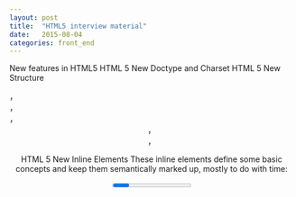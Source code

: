 ```yaml
---
layout: post
title:  "HTML5 interview material"
date:   2015-08-04 
categories: front_end
---
```

New features in HTML5
HTML 5 New Doctype and Charset
HTML 5 New Structure <section>，<article>，<nav>，<header>，<footer>，<aside>


HTML 5 New Inline Elements
These inline elements define some basic concepts and keep them semantically marked up, mostly to do with time:<mark> <figure> <figcaption> <time> <progress> <meter>。

HTML 5 New Form Types: datetime,datetime-local,date,month,week,time,number,range,email,url
新增的表单元素：
<datalist>:定义下拉列表，和<option>配合使用。
<keygen>:密钥对生成器。
<output>:output 元素用于不同类型的输出，比如计算或脚本输出。
新增的form标签属性：
autocomplete属性（自动完成）和novalidate属性（规定在提交表单时不应该验证 form 或 input 域）

HTML 5 New Dynamic Pages Support
Context menus 
href 
async attribute 
<details> 
<datagrid> 
<menu> 
<command>

HTML 5 New Elements <canvas> <video> <audio>

HTML 5 Removes Some Elements
acronym
applet
basefont
big
center
dir
font
frame
frameset
isindex
noframes
noscript
s
strike
tt
u

